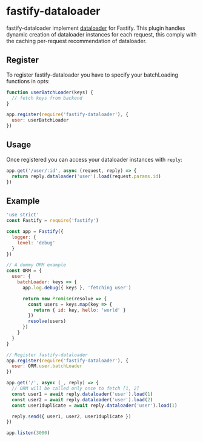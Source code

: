 # fastify-dataloader
fastify-dataloader implement [dataloader](https://github.com/facebook/dataloader) for Fastify. 
This plugin handles dynamic creation of dataloader instances for each request, this comply with the caching per-request recommendation of dataloader.

## Register 

To register fastify-dataloader you have to specify your batchLoading functions in opts:
```javascript
function userBatchLoader(keys) {
  // fetch keys from backend
}

app.register(require('fastify-dataloader'), {
  user: userBatchLoader
})
```

## Usage

Once registered you can access your dataloader instances with `reply`:
```javascript
app.get('/user/:id', async (request, reply) => {
  return reply.dataloader('user').load(request.params.id)
})
```

## Example

```javascript
'use strict'
const Fastify = require('fastify')

const app = Fastify({
  logger: {
    level: 'debug'
  }
})

// A dummy ORM example
const ORM = {
  user: {
    batchLoader: keys => {
      app.log.debug({ keys }, 'fetching user')

      return new Promise(resolve => {
        const users = keys.map(key => {
          return { id: key, hello: 'world' }
        })
        resolve(users)
      })
    }
  }
}

// Register fastify-dataloader
app.register(require('fastify-dataloader'), {
  user: ORM.user.batchLoader
})

app.get('/', async (_, reply) => {
  // ORM will be called only once to fetch [1, 2]
  const user1 = await reply.dataloader('user').load(1)
  const user2 = await reply.dataloader('user').load(2)
  const user1duplicate = await reply.dataloader('user').load(1)

  reply.send({ user1, user2, user1duplicate })
})

app.listen(3000)
```